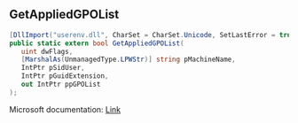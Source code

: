 ## GetAppliedGPOList

```csharp
[DllImport("userenv.dll", CharSet = CharSet.Unicode, SetLastError = true)]
public static extern bool GetAppliedGPOList(
   uint dwFlags,
   [MarshalAs(UnmanagedType.LPWStr)] string pMachineName,
   IntPtr pSidUser,
   IntPtr pGuidExtension,
   out IntPtr ppGPOList
);
```

Microsoft documentation: [Link](https://docs.microsoft.com/en-us/windows/win32/api/userenv/nf-userenv-getappliedgpolistw)
